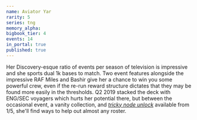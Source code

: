 ```yaml
---
name: Aviator Yar
rarity: 5
series: tng
memory_alpha:
bigbook_tier: 4
events: 14
in_portal: true
published: true
---
```


Her Discovery-esque ratio of events per season of television is impressive and she sports dual 1k bases to match. Two event features alongside the impressive RAF Miles and Bashir give her a chance to win you some powerful crew, even if the re-run reward structure dictates that they may be found more easily in the thresholds. Q2 2019 stacked the deck with ENG/SEC voyagers which hurts her potential there, but between the occasional event, a vanity collection, and [_tricky node unlock_](https://stt.wiki/wiki/Serious_Business) available from 1/5, she'll find ways to help out almost any roster.
